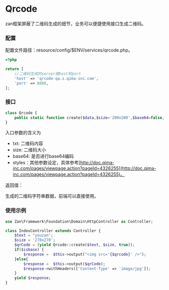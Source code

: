 # Qrcode

zan框架屏蔽了二维码生成的细节，业务可以便捷使用接口生成二维码。

### 配置

配置文件路径：resource/config/$ENV/services/qrcode.php。

```php
<?php

return [
    //二维码生成的server端host和port
    'host' => 'qrcode-qa.s.qima-inc.com',
    'port' => 8888,
];
```

### 接口

```php
class Qrcode {
    public static function create($data,$size='200x200',$base64=false, $styles = []);
}
```

入口参数的含义为

* txt: 二维码内容
* size: 二维码大小
* base64: 是否进行base64编码
* styles：其他参数设定，具体参考[http://doc.qima-inc.com/pages/viewpage.action?pageId=4326255](http://doc.qima-inc.com/pages/viewpage.action?pageId=4326255)。

返回值：

生成的二维码字符串数据，前端可以直接使用。

### 使用示例

```php
use Zan\Framework\Foundation\Domain\HttpController as Controller;

class IndexController extends Controller {
    $text = "youzan";
    $size = '270x270';
    $qrCode = (yield Qrcode::create($text, $size, true));
    if($isbase) {
        $response =  $this->output("<img src='{$qrcode}' />");
    }else{
        $response =  $this->output($qrCode);
        $response->withHeaders(['Content-Type' => 'image/jpg']);
    }
    yield $response;
}
```



